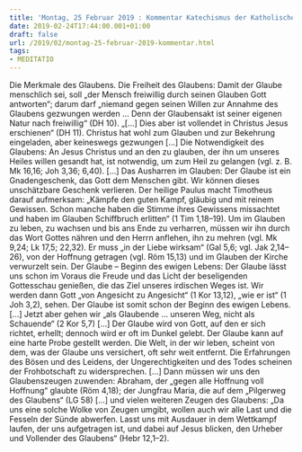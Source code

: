 ```yaml
---
title: 'Montag, 25 Februar 2019 : Kommentar Katechismus der Katholischen Kirche'
date: 2019-02-24T17:44:00.001+01:00
draft: false
url: /2019/02/montag-25-februar-2019-kommentar.html
tags: 
- MEDITATIO
---
```


Die Merkmale des Glaubens. Die Freiheit des Glaubens: Damit der Glaube menschlich sei, soll „der Mensch freiwillig durch seinen Glauben Gott antworten“; darum darf „niemand gegen seinen Willen zur Annahme des Glaubens gezwungen werden ... Denn der Glaubensakt ist seiner eigenen Natur nach freiwillig“ (DH 10). „\[...\] Dies aber ist vollendet in Christus Jesus erschienen“ (DH 11). Christus hat wohl zum Glauben und zur Bekehrung eingeladen, aber keineswegs gezwungen \[...\] Die Notwendigkeit des Glaubens: An Jesus Christus und an den zu glauben, der ihn um unseres Heiles willen gesandt hat, ist notwendig, um zum Heil zu gelangen (vgl. z. B. Mk 16,16; Joh 3,36; 6,40). \[...\] Das Ausharren im Glauben: Der Glaube ist ein Gnadengeschenk, das Gott dem Menschen gibt. Wir können dieses unschätzbare Geschenk verlieren. Der heilige Paulus macht Timotheus darauf aufmerksam: „Kämpfe den guten Kampf, gläubig und mit reinem Gewissen. Schon manche haben die Stimme ihres Gewissens missachtet und haben im Glauben Schiffbruch erlitten“ (1 Tim 1,18–19). Um im Glauben zu leben, zu wachsen und bis ans Ende zu verharren, müssen wir ihn durch das Wort Gottes nähren und den Herrn anflehen, ihn zu mehren (vgl. Mk 9,24; Lk 17,5; 22,32). Er muss „in der Liebe wirksam“ (Gal 5,6; vgl. Jak 2,14–26), von der Hoffnung getragen (vgl. Röm 15,13) und im Glauben der Kirche verwurzelt sein. Der Glaube – Beginn des ewigen Lebens: Der Glaube lässt uns schon im Voraus die Freude und das Licht der beseligenden Gottesschau genießen, die das Ziel unseres irdischen Weges ist. Wir werden dann Gott „von Angesicht zu Angesicht“ (1 Kor 13,12), „wie er ist“ (1 Joh 3,2), sehen. Der Glaube ist somit schon der Beginn des ewigen Lebens. \[...\] Jetzt aber gehen wir „als Glaubende ... unseren Weg, nicht als Schauende“ (2 Kor 5,7) \[...\] Der Glaube wird von Gott, auf den er sich richtet, erhellt; dennoch wird er oft im Dunkel gelebt. Der Glaube kann auf eine harte Probe gestellt werden. Die Welt, in der wir leben, scheint von dem, was der Glaube uns versichert, oft sehr weit entfernt. Die Erfahrungen des Bösen und des Leidens, der Ungerechtigkeiten und des Todes scheinen der Frohbotschaft zu widersprechen. \[...\] Dann müssen wir uns den Glaubenszeugen zuwenden: Abraham, der „gegen alle Hoffnung voll Hoffnung“ glaubte (Röm 4,18); der Jungfrau Maria, die auf dem „Pilgerweg des Glaubens“ (LG 58) \[...\] und vielen weiteren Zeugen des Glaubens: „Da uns eine solche Wolke von Zeugen umgibt, wollen auch wir alle Last und die Fesseln der Sünde abwerfen. Lasst uns mit Ausdauer in dem Wettkampf laufen, der uns aufgetragen ist, und dabei auf Jesus blicken, den Urheber und Vollender des Glaubens“ (Hebr 12,1–2).